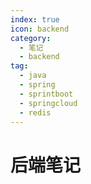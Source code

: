 ```yaml
---
index: true
icon: backend
category:
  - 笔记
  - backend
tag:
  - java
  - spring
  - sprintboot
  - springcloud
  - redis
---
```


# 后端笔记
